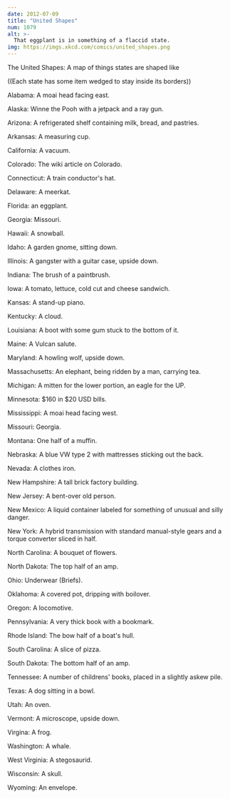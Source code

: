 ```yaml
---
date: 2012-07-09
title: "United Shapes"
num: 1079
alt: >-
  That eggplant is in something of a flaccid state.
img: https://imgs.xkcd.com/comics/united_shapes.png
---
```

The United Shapes: A map of things states are shaped like

((Each state has some item wedged to stay inside its borders))

Alabama: A moai head facing east.

Alaska: Winne the Pooh with a jetpack and a ray gun.

Arizona: A refrigerated shelf containing milk, bread, and pastries.

Arkansas: A measuring cup.

California: A vacuum.

Colorado: The wiki article on Colorado.

Connecticut: A train conductor's hat.

Delaware: A meerkat.

Florida: an eggplant.

Georgia: Missouri.

Hawaii: A snowball.

Idaho: A garden gnome, sitting down.

Illinois: A gangster with a guitar case, upside down.

Indiana: The brush of a paintbrush.

Iowa: A tomato, lettuce, cold cut and cheese sandwich.

Kansas: A stand-up piano.

Kentucky: A cloud.

Louisiana: A boot with some gum stuck to the bottom of it.

Maine: A Vulcan salute.

Maryland: A howling wolf, upside down.

Massachusetts: An elephant, being ridden by a man, carrying tea.

Michigan: A mitten for the lower portion, an eagle for the UP.

Minnesota: $160 in $20 USD bills.

Mississippi: A moai head facing west.

Missouri: Georgia.

Montana: One half of a muffin.

Nebraska: A blue VW type 2 with mattresses sticking out the back.

Nevada: A clothes iron.

New Hampshire: A tall brick factory building.

New Jersey: A bent-over old person.

New Mexico: A liquid container labeled for something of unusual and silly danger.

New York: A hybrid transmission with standard manual-style gears and a torque converter sliced in half.

North Carolina: A bouquet of flowers.

North Dakota: The top half of an amp.

Ohio: Underwear (Briefs).

Oklahoma: A covered pot, dripping with boilover.

Oregon: A locomotive.

Pennsylvania: A very thick book with a bookmark.

Rhode Island: The bow half of a boat's hull.

South Carolina: A slice of pizza.

South Dakota: The bottom half of an amp.

Tennessee: A number of childrens' books, placed in a slightly askew pile.

Texas: A dog sitting in a bowl.

Utah: An oven.

Vermont: A microscope, upside down.

Virgina: A frog.

Washington: A whale.

West Virginia: A stegosaurid.

Wisconsin: A skull.

Wyoming: An envelope.

